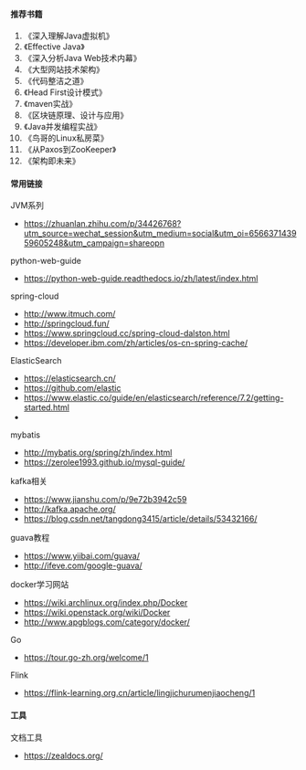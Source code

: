 #### 推荐书籍
1. 《深入理解Java虚拟机》
2. 《Effective Java》
3. 《深入分析Java Web技术内幕》
4. 《大型网站技术架构》
5. 《代码整洁之道》
6. 《Head First设计模式》
7. 《maven实战》
8. 《区块链原理、设计与应用》
9. 《Java并发编程实战》
10. 《鸟哥的Linux私房菜》
11. 《从Paxos到ZooKeeper》
12. 《架构即未来》

#### 常用链接
JVM系列
+ https://zhuanlan.zhihu.com/p/34426768?utm_source=wechat_session&utm_medium=social&utm_oi=656637143959605248&utm_campaign=shareopn

python-web-guide
+ https://python-web-guide.readthedocs.io/zh/latest/index.html

spring-cloud
+ http://www.itmuch.com/
+ http://springcloud.fun/
+ https://www.springcloud.cc/spring-cloud-dalston.html
+ https://developer.ibm.com/zh/articles/os-cn-spring-cache/

ElasticSearch
+ https://elasticsearch.cn/
+ https://github.com/elastic
+ https://www.elastic.co/guide/en/elasticsearch/reference/7.2/getting-started.html
+ 

mybatis
+ http://mybatis.org/spring/zh/index.html
+ https://zerolee1993.github.io/mysql-guide/

kafka相关
+ https://www.jianshu.com/p/9e72b3942c59
+ http://kafka.apache.org/
+ https://blog.csdn.net/tangdong3415/article/details/53432166/

guava教程
+ https://www.yiibai.com/guava/
+ http://ifeve.com/google-guava/

docker学习网站
+ https://wiki.archlinux.org/index.php/Docker
+ https://wiki.openstack.org/wiki/Docker
+ http://www.apgblogs.com/category/docker/

Go
+ https://tour.go-zh.org/welcome/1

Flink
+ https://flink-learning.org.cn/article/lingjichurumenjiaocheng/1

#### 工具
文档工具
+ https://zealdocs.org/